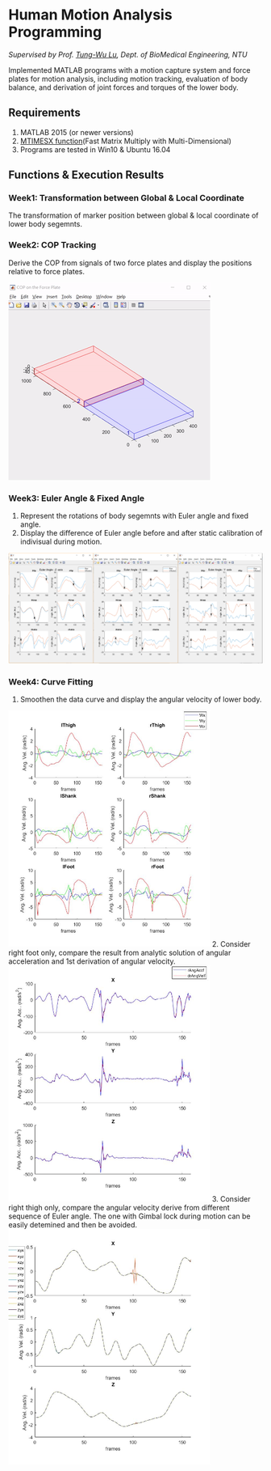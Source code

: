 # Human Motion Analysis Programming
*Supervised by Prof. [Tung-Wu Lu](http://oemal.bme.ntu.edu.tw/professor/professorE.htm), Dept. of BioMedical Engineering, NTU*

Implemented MATLAB programs with a motion capture system and force plates for motion analysis, including motion tracking, evaluation of body balance, and derivation of joint forces and torques of the lower body.

## Requirements
1. MATLAB 2015 (or newer versions)
2. [MTIMESX function](https://www.mathworks.com/matlabcentral/fileexchange/25977-mtimesx-fast-matrix-multiply-with-multi-dimensional-support)(Fast Matrix Multiply with Multi-Dimensional)
3. Programs are tested in Win10 & Ubuntu 16.04

## Functions & Execution Results
### Week1: Transformation between Global & Local Coordinate  
The transformation of marker position between global & local coordinate of lower body segemnts.  

### Week2: COP Tracking  
Derive the COP from signals of two force plates and display the positions relative to force plates.  
  
![COP Tracking](/results/COP.gif) 

### Week3: Euler Angle & Fixed Angle
1. Represent the rotations of body segemnts with Euler angle and fixed angle.  
2. Display the difference of Euler angle before and after static calibration of indivisual during motion.  

![Static calibration](/results/hw3.png)  

### Week4: Curve Fitting
1. Smoothen the data curve and display the angular velocity of lower body.  
<img src="/results/hw4_AngVel.jpg" width="400">  
2. Consider right foot only, compare the result from analytic solution of angular acceleration and 1st derivation of angular velocity.  
<img src="/results/hw4_AngAcc.jpg" width="400">
3. Consider right thigh only, compare the angular velocity derive from different sequence of Euler angle.  
The one with Gimbal lock during motion can be easily detemined and then be avoided.
<img src="/results/hw4_12RotSeq.jpg" width="400">




